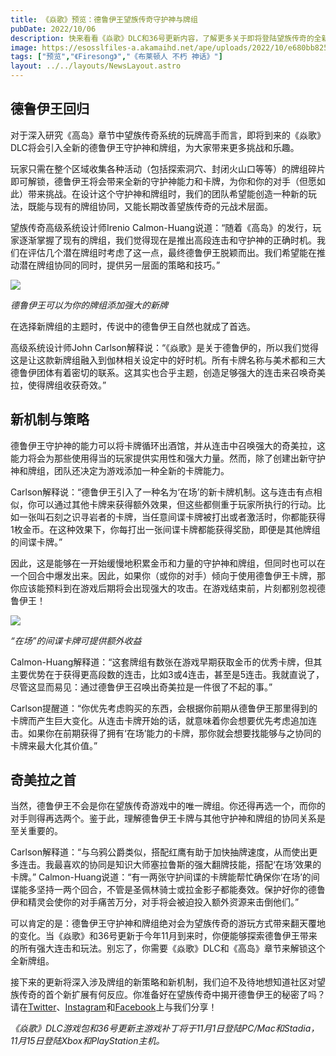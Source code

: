 ```yaml
---
title: 《焱歌》预览：德鲁伊王望族传奇守护神与牌组
pubDate: 2022/10/06
description: 快来看看《焱歌》DLC和36号更新内容，了解更多关于即将登陆望族传奇的全新守护神和牌组。
image: https://esosslfiles-a.akamaihd.net/ape/uploads/2022/10/e680bb825ec542b35e3b363614e748c7.jpg
tags: ["预览","《Firesong》","《布莱顿人 不朽 神话》"]
layout: ../../layouts/NewsLayout.astro
---
```


## 德鲁伊王回归

对于深入研究《高岛》章节中望族传奇系统的玩牌高手而言，即将到来的《焱歌》DLC将会引入全新的德鲁伊王守护神和牌组，为大家带来更多挑战和乐趣。

玩家只需在整个区域收集各种活动（包括探索洞穴、封闭火山口等等）的牌组碎片即可解锁，德鲁伊王将会带来全新的守护神能力和卡牌，为你和你的对手（但愿如此）带来挑战。在设计这个守护神和牌组时，我们的团队希望能创造一种新的玩法，既能与现有的牌组协同，又能长期改善望族传奇的元战术层面。

望族传奇高级系统设计师Irenio
Calmon-Huang说道：“随着《高岛》的发行，玩家逐渐掌握了现有的牌组，我们觉得现在是推出高段连击和守护神的正确时机。我们在评估几个潜在牌组时考虑了这一点，最终德鲁伊王脱颖而出。我们希望能在推动潜在牌组协同的同时，提供另一层面的策略和技巧。”

![](https://esosslfiles-a.akamaihd.net/ape/uploads/2022/10/0a91bd363912f56758b0a5ba0aa6f9fe.jpg)

_德鲁伊王可以为你的牌组添加强大的新牌_

在选择新牌组的主题时，传说中的德鲁伊王自然也就成了首选。

高级系统设计师John
Carlson解释说：“《焱歌》是关于德鲁伊的，所以我们觉得这是让这款新牌组融入到伽林相关设定中的好时机。所有卡牌名称与美术都和三大德鲁伊团体有着密切的联系。这其实也合乎主题，创造足够强大的连击来召唤奇美拉，使得牌组收获奇效。”

## 新机制与策略

德鲁伊王守护神的能力可以将卡牌循环出酒馆，并从连击中召唤强大的奇美拉，这能力将会为那些使用得当的玩家提供实用性和强大力量。然而，除了创建出新守护神和牌组，团队还决定为游戏添加一种全新的卡牌能力。

Carlson解释说：“德鲁伊王引入了一种名为‘在场’的新卡牌机制。这与连击有点相似，你可以通过其他卡牌来获得额外效果，但这些都侧重于玩家所执行的行动。比如一张叫石刻之识寻岩者的卡牌，当任意间谍卡牌被打出或者激活时，你都能获得1枚金币。在这种效果下，你每打出一张间谍卡牌都能获得奖励，即便是其他牌组的间谍卡牌。”

因此，这是能够在一开始缓慢地积累金币和力量的守护神和牌组，但同时也可以在一个回合中爆发出来。因此，如果你（或你的对手）倾向于使用德鲁伊王卡牌，那你应该能预料到在游戏后期将会出现强大的攻击。在游戏结束前，片刻都别忽视德鲁伊王！

![](https://esosslfiles-a.akamaihd.net/ape/uploads/2022/10/0409c90af13f9e9054502d9f6eb9c0e8.jpg)

_“在场”的间谍卡牌可提供额外收益_

Calmon-Huang解释道：“这套牌组有数张在游戏早期获取金币的优秀卡牌，但其主要优势在于获得更高段数的连击，比如3或4连击，甚至是5连击。我就直说了，尽管这显而易见：通过德鲁伊王召唤出奇美拉是一件很了不起的事。”

Carlson提醒道：“你优先考虑购买的东西，会根据你前期从德鲁伊王那里得到的卡牌而产生巨大变化。从连击卡牌开始的话，就意味着你会想要优先考虑追加连击。如果你在前期获得了拥有‘在场’能力的卡牌，那你就会想要找能够与之协同的卡牌来最大化其价值。”

## 奇美拉之首

当然，德鲁伊王不会是你在望族传奇游戏中的唯一牌组。你还得再选一个，而你的对手则得再选两个。鉴于此，理解德鲁伊王卡牌与其他守护神和牌组的协同关系是至关重要的。

Carlson解释道：“与乌鸦公爵类似，搭配红鹰有助于加快抽牌速度，从而使出更多连击。我最喜欢的协同是知识大师塞拉鲁斯的强大翻牌技能，搭配‘在场’效果的卡牌。”
Calmon-Huang说道：“有一两张守护间谍的卡牌能帮忙确保你‘在场’的间谍能多坚持一两个回合，不管是圣佩林骑士或拉金影子都能奏效。保护好你的德鲁伊和精灵会使你的对手痛苦万分，对手将会被迫投入额外资源来击倒他们。”

可以肯定的是：德鲁伊王守护神和牌组绝对会为望族传奇的游玩方式带来翻天覆地的变化。当《焱歌》和36号更新于今年11月到来时，你便能够探索德鲁伊王带来的所有强大连击和玩法。别忘了，你需要《焱歌》DLC和《高岛》章节来解锁这个全新牌组。

接下来的更新将深入涉及牌组的新策略和新机制，我们迫不及待地想知道社区对望族传奇的首个新扩展有何反应。你准备好在望族传奇中揭开德鲁伊王的秘密了吗？请在[Twitter](https://twitter.com/TESOnline)、[Instagram](https://www.instagram.com/elderscrollsonline/)和[Facebook](https://www.facebook.com/ElderScrollsOnline)上与我们分享！

_《焱歌》DLC游戏包和36号更新主游戏补丁将于11月1日登陆PC/Mac和Stadia，11月15日登陆Xbox和PlayStation主机。_
